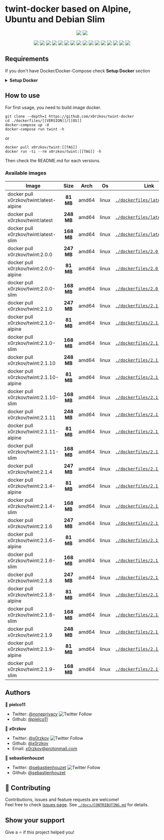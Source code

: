 # twint-docker based on Alpine, Ubuntu and Debian Slim

<p align="center">
    <a href="https://travis-ci.com/x0rzkov/twint-docker"><img src="https://img.shields.io/travis/x0rzkov/twint-docker.svg" /></a>
    <a href="https://cloud.drone.io/x0rzkov/twint-docker"><img src="https://cloud.drone.io/api/badges/x0rzkov/twint-docker/status.svg?ref=refs/heads/alpine" /></a>
</p>

<p align="center">
    <a href="https://github.com/x0rzkov/twint-docker" alt="github all releases"><img src="https://img.shields.io/github/downloads/x0rzkov/twint-docker/total.svg" /></a>
    <a href="https://github.com/x0rzkov/twint-docker" alt="github latest release"><img src="https://img.shields.io/github/downloads/x0rzkov/twint-docker/latest/total.svg" /></a>
    <a href="https://github.com/x0rzkov/twint-docker" alt="github tag"><img src="https://img.shields.io/github/tag/x0rzkov/twint-docker.svg" /></a>
    <a href="https://github.com/x0rzkov/twint-docker" alt="github release"><img src="https://img.shields.io/github/release/x0rzkov/twint-docker.svg" /></a>
    <a href="https://github.com/x0rzkov/twint-docker" alt="github pre release"><img src="https://img.shields.io/github/release/x0rzkov/twint-docker/all.svg" /></a>
    <a href="https://github.com/x0rzkov/twint-docker" alt="github fork"><img src="https://img.shields.io/github/forks/x0rzkov/twint-docker.svg?style=social&label=Fork" /></a>
    <a href="https://github.com/x0rzkov/twint-docker" alt="github stars"><img src="https://img.shields.io/github/stars/x0rzkov/twint-docker.svg?style=social&label=Star" /></a>
    <a href="https://github.com/x0rzkov/twint-docker" alt="github watchers"><img src="https://img.shields.io/github/watchers/x0rzkov/twint-docker.svg?style=social&label=Watch" /></a>
    <a href="https://github.com/x0rzkov/twint-docker" alt="github open issues"><img src="https://img.shields.io/github/issues/x0rzkov/twint-docker.svg" /></a>
    <a href="https://github.com/x0rzkov/twint-docker" alt="github closed issues"><img src="https://img.shields.io/github/issues-closed/x0rzkov/twint-docker.svg" /></a>
    <a href="https://github.com/x0rzkov/twint-docker" alt="github open pr"><img src="https://img.shields.io/github/issues-pr/x0rzkov/twint-docker.svg" /></a>
    <a href="https://github.com/x0rzkov/twint-docker" alt="github closed pr"><img src="https://img.shields.io/github/issues-pr-closed/x0rzkov/twint-docker.svg" /></a>
    <a href="https://github.com/x0rzkov/twint-docker" alt="github contributors"><img src="https://img.shields.io/github/contributors/x0rzkov/twint-docker.svg" /></a>
    <a href="https://github.com/x0rzkov/twint-docker" alt="github license"><img src="https://img.shields.io/github/license/x0rzkov/twint-docker.svg" /></a>
    <a href="https://gitter.im/x0rzkov/twint-docker" alt="gitter chat room"><img src="https://badges.gitter.im/x0rzkov/twint-docker.svg" /></a>
    <a href="https://travis-ci.com/x0rzkov/twint-docker" alt="travis badge"><img src="https://img.shields.io/travis/x0rzkov/twint-docker.svg" /></a>
</p>

## Requirements
If you don't have Docker/Docker-Compose check **Setup Docker** section

<details>
<summary><b>Setup Docker</b></summary>
<p>

## Docker
macOS: <a href="https://docs.docker.com/docker-for-mac/install/"> https://docs.docker.com/docker-for-mac/install/ </a>

linux: <a href="https://docs.docker.com/install/linux/docker-ce/ubuntu/"> https://docs.docker.com/install/linux/docker-ce/ubuntu/ </a>

## Docker Compose

linux: <a href="https://docs.docker.com/compose/install/"> https://docs.docker.com/compose/install/ </a>
</p>
</details>

## How to use

For first usage, you need to build image docker.

```shell
git clone --depth=1 https://github.com/x0rzkov/twint-docker
cd ./dockerfiles/[[VERSION]]/[[OS]]
docker-compose up -d
docker-compose run twint -h
```

or 

```
docker pull x0rzkov/twint:[[TAG]]
docker run -ti --rm x0rzkov/twint:[[TAG]] -h
```

Then check the README.md for each versions.

### Available images
| Image   |      Size      |  Arch |  Os |  Link |
|----------|:-------------:|------|------|------|
| docker pull x0rzkov/twint:latest-alpine|**81 MB**|amd64|linux|[`./dockerfiles/latest/alpine`](https://github.com/x0rzkov/twint-docker/tree/alpine/dockerfiles/latest/alpine/)|
| docker pull x0rzkov/twint:latest|**248 MB**|amd64|linux|[`./dockerfiles/latest`](https://github.com/x0rzkov/twint-docker/tree/alpine/dockerfiles/latest/)|
| docker pull x0rzkov/twint:latest-slim|**168 MB**|amd64|linux|[`./dockerfiles/latest/slim`](https://github.com/x0rzkov/twint-docker/tree/alpine/dockerfiles/latest/slim/)|
| docker pull x0rzkov/twint:2.0.0|**247 MB**|amd64|linux|[`./dockerfiles/2.0.0`](https://github.com/x0rzkov/twint-docker/tree/alpine/dockerfiles/2.0.0/)|
| docker pull x0rzkov/twint:2.0.0-alpine|**81 MB**|amd64|linux|[`./dockerfiles/2.0.0/alpine`](https://github.com/x0rzkov/twint-docker/tree/alpine/dockerfiles/2.0.0/alpine/)|
| docker pull x0rzkov/twint:2.0.0-slim|**168 MB**|amd64|linux|[`./dockerfiles/2.0.0/slim`](https://github.com/x0rzkov/twint-docker/tree/alpine/dockerfiles/2.0.0/slim/)|
| docker pull x0rzkov/twint:2.1.0|**247 MB**|amd64|linux|[`./dockerfiles/2.1.0`](https://github.com/x0rzkov/twint-docker/tree/alpine/dockerfiles/2.1.0/)|
| docker pull x0rzkov/twint:2.1.0-alpine|**81 MB**|amd64|linux|[`./dockerfiles/2.1.0/alpine`](https://github.com/x0rzkov/twint-docker/tree/alpine/dockerfiles/2.1.0/alpine/)|
| docker pull x0rzkov/twint:2.1.0-slim|**168 MB**|amd64|linux|[`./dockerfiles/2.1.0/slim`](https://github.com/x0rzkov/twint-docker/tree/alpine/dockerfiles/2.1.0/slim/)|
| docker pull x0rzkov/twint:2.1.10|**248 MB**|amd64|linux|[`./dockerfiles/2.1.10`](https://github.com/x0rzkov/twint-docker/tree/alpine/dockerfiles/2.1.10/)|
| docker pull x0rzkov/twint:2.1.10-alpine|**81 MB**|amd64|linux|[`./dockerfiles/2.1.10/alpine`](https://github.com/x0rzkov/twint-docker/tree/alpine/dockerfiles/2.1.10/alpine/)|
| docker pull x0rzkov/twint:2.1.10-slim|**168 MB**|amd64|linux|[`./dockerfiles/2.1.10/slim`](https://github.com/x0rzkov/twint-docker/tree/alpine/dockerfiles/2.1.10/slim/)|
| docker pull x0rzkov/twint:2.1.11|**248 MB**|amd64|linux|[`./dockerfiles/2.1.11`](https://github.com/x0rzkov/twint-docker/tree/alpine/dockerfiles/2.1.11/)|
| docker pull x0rzkov/twint:2.1.11-alpine|**81 MB**|amd64|linux|[`./dockerfiles/2.1.11/alpine`](https://github.com/x0rzkov/twint-docker/tree/alpine/dockerfiles/2.1.11/alpine/)|
| docker pull x0rzkov/twint:2.1.11-slim|**168 MB**|amd64|linux|[`./dockerfiles/2.1.11/slim`](https://github.com/x0rzkov/twint-docker/tree/alpine/dockerfiles/2.1.11/slim/)|
| docker pull x0rzkov/twint:2.1.4|**247 MB**|amd64|linux|[`./dockerfiles/2.1.4`](https://github.com/x0rzkov/twint-docker/tree/alpine/dockerfiles/2.1.4/)|
| docker pull x0rzkov/twint:2.1.4-alpine|**81 MB**|amd64|linux|[`./dockerfiles/2.1.4/alpine`](https://github.com/x0rzkov/twint-docker/tree/alpine/dockerfiles/2.1.4/alpine/)|
| docker pull x0rzkov/twint:2.1.4-slim|**168 MB**|amd64|linux|[`./dockerfiles/2.1.4/slim`](https://github.com/x0rzkov/twint-docker/tree/alpine/dockerfiles/2.1.4/slim/)|
| docker pull x0rzkov/twint:2.1.6|**247 MB**|amd64|linux|[`./dockerfiles/2.1.6`](https://github.com/x0rzkov/twint-docker/tree/alpine/dockerfiles/2.1.6/)|
| docker pull x0rzkov/twint:2.1.6-alpine|**81 MB**|amd64|linux|[`./dockerfiles/2.1.6/alpine`](https://github.com/x0rzkov/twint-docker/tree/alpine/dockerfiles/2.1.6/alpine/)|
| docker pull x0rzkov/twint:2.1.6-slim|**168 MB**|amd64|linux|[`./dockerfiles/2.1.6/slim`](https://github.com/x0rzkov/twint-docker/tree/alpine/dockerfiles/2.1.6/slim/)|
| docker pull x0rzkov/twint:2.1.8|**247 MB**|amd64|linux|[`./dockerfiles/2.1.8`](https://github.com/x0rzkov/twint-docker/tree/alpine/dockerfiles/2.1.8/)|
| docker pull x0rzkov/twint:2.1.8-alpine|**81 MB**|amd64|linux|[`./dockerfiles/2.1.8/alpine`](https://github.com/x0rzkov/twint-docker/tree/alpine/dockerfiles/2.1.8/alpine/)|
| docker pull x0rzkov/twint:2.1.8-slim|**168 MB**|amd64|linux|[`./dockerfiles/2.1.8/slim`](https://github.com/x0rzkov/twint-docker/tree/alpine/dockerfiles/2.1.8/slim/)|
| docker pull x0rzkov/twint:2.1.9|**248 MB**|amd64|linux|[`./dockerfiles/2.1.9`](https://github.com/x0rzkov/twint-docker/tree/alpine/dockerfiles/2.1.9/)|
| docker pull x0rzkov/twint:2.1.9-alpine|**81 MB**|amd64|linux|[`./dockerfiles/2.1.9/alpine`](https://github.com/x0rzkov/twint-docker/tree/alpine/dockerfiles/2.1.9/alpine/)|
| docker pull x0rzkov/twint:2.1.9-slim|**168 MB**|amd64|linux|[`./dockerfiles/2.1.9/slim`](https://github.com/x0rzkov/twint-docker/tree/alpine/dockerfiles/2.1.9/slim/)|


## Authors

👤 **pielco11**
* Twitter: [@noneprivacy](https://twitter.com/noneprivacy) ![Twitter Follow](https://img.shields.io/twitter/follow/noneprivacy?label=Follow&style=social)
* Github: [@pielco11](https://github.com/pielco11)


👤 **x0rzkov**
* Twitter: [@x0rzkov](https://twitter.com/x0rzkov) ![Twitter Follow](https://img.shields.io/twitter/follow/x0rzkov?label=Follow&style=social)
* Github: [@x0rzkov](https://github.com/x0rzkov)
* Email: x0rzkov@protonmail.com

👤 **sebastienhouzet**
* Twitter: [@sebastienhouzet](https://twitter.com/sebastienhouzet) ![Twitter Follow](https://img.shields.io/twitter/follow/sebastienhouzet?label=Follow&style=social)
* Github: [@sebastienhouzet](https://github.com/sebastienhouzet)



## 🤝 Contributing

Contributions, issues and feature requests are welcome!<br />Feel free to check [issues page](https://github.com/x0rzkov/twint-docker/issues).
See [`./docs/CONTRIBUTING.md`](https://github.com/x0rzkov/twint-docker/tree/alpine/docs/CONTRIBUTING.md) for details.

## Show your support

Give a ⭐️ if this project helped you!

